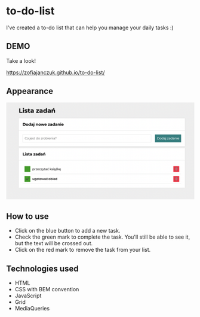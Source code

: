 # to-do-list

I've created a to-do list that can help you manage your daily tasks :)

## DEMO

Take a look!

https://zofiajanczuk.github.io/to-do-list/

## Appearance

![page appearance](images/to-do-list.png)

## How to use

- Click on the blue button to add a new task.
- Check the green mark to complete the task. You'll still be able to see it, but the text will be crossed out.
- Click on the red mark to remove the task from your list.

## Technologies used

- HTML
- CSS with BEM convention
- JavaScript
- Grid
- MediaQueries
